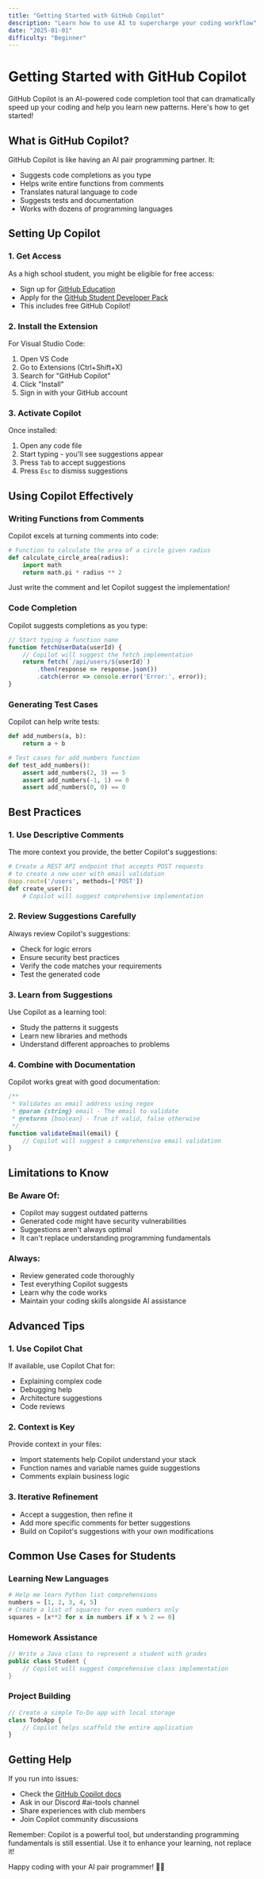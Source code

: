 ```yaml
---
title: "Getting Started with GitHub Copilot"
description: "Learn how to use AI to supercharge your coding workflow"
date: "2025-01-01"
difficulty: "Beginner"
---
```


# Getting Started with GitHub Copilot

GitHub Copilot is an AI-powered code completion tool that can dramatically speed up your coding and help you learn new patterns. Here's how to get started!

## What is GitHub Copilot?

GitHub Copilot is like having an AI pair programming partner. It:
- Suggests code completions as you type
- Helps write entire functions from comments
- Translates natural language to code
- Suggests tests and documentation
- Works with dozens of programming languages

## Setting Up Copilot

### 1. Get Access

As a high school student, you might be eligible for free access:
- Sign up for [GitHub Education](https://education.github.com/)
- Apply for the [GitHub Student Developer Pack](https://education.github.com/pack)
- This includes free GitHub Copilot!

### 2. Install the Extension

For Visual Studio Code:
1. Open VS Code
2. Go to Extensions (Ctrl+Shift+X)
3. Search for "GitHub Copilot"
4. Click "Install"
5. Sign in with your GitHub account

### 3. Activate Copilot

Once installed:
1. Open any code file
2. Start typing - you'll see suggestions appear
3. Press `Tab` to accept suggestions
4. Press `Esc` to dismiss suggestions

## Using Copilot Effectively

### Writing Functions from Comments

Copilot excels at turning comments into code:

```python
# Function to calculate the area of a circle given radius
def calculate_circle_area(radius):
    import math
    return math.pi * radius ** 2
```

Just write the comment and let Copilot suggest the implementation!

### Code Completion

Copilot suggests completions as you type:

```javascript
// Start typing a function name
function fetchUserData(userId) {
    // Copilot will suggest the fetch implementation
    return fetch(`/api/users/${userId}`)
        .then(response => response.json())
        .catch(error => console.error('Error:', error));
}
```

### Generating Test Cases

Copilot can help write tests:

```python
def add_numbers(a, b):
    return a + b

# Test cases for add_numbers function
def test_add_numbers():
    assert add_numbers(2, 3) == 5
    assert add_numbers(-1, 1) == 0
    assert add_numbers(0, 0) == 0
```

## Best Practices

### 1. Use Descriptive Comments

The more context you provide, the better Copilot's suggestions:

```python
# Create a REST API endpoint that accepts POST requests 
# to create a new user with email validation
@app.route('/users', methods=['POST'])
def create_user():
    # Copilot will suggest comprehensive implementation
```

### 2. Review Suggestions Carefully

Always review Copilot's suggestions:
- Check for logic errors
- Ensure security best practices
- Verify the code matches your requirements
- Test the generated code

### 3. Learn from Suggestions

Use Copilot as a learning tool:
- Study the patterns it suggests
- Learn new libraries and methods
- Understand different approaches to problems

### 4. Combine with Documentation

Copilot works great with good documentation:

```javascript
/**
 * Validates an email address using regex
 * @param {string} email - The email to validate
 * @returns {boolean} - True if valid, false otherwise
 */
function validateEmail(email) {
    // Copilot will suggest a comprehensive email validation
}
```

## Limitations to Know

### Be Aware Of:
- Copilot may suggest outdated patterns
- Generated code might have security vulnerabilities
- Suggestions aren't always optimal
- It can't replace understanding programming fundamentals

### Always:
- Review generated code thoroughly
- Test everything Copilot suggests
- Learn why the code works
- Maintain your coding skills alongside AI assistance

## Advanced Tips

### 1. Use Copilot Chat

If available, use Copilot Chat for:
- Explaining complex code
- Debugging help
- Architecture suggestions
- Code reviews

### 2. Context is Key

Provide context in your files:
- Import statements help Copilot understand your stack
- Function names and variable names guide suggestions
- Comments explain business logic

### 3. Iterative Refinement

- Accept a suggestion, then refine it
- Add more specific comments for better suggestions
- Build on Copilot's suggestions with your own modifications

## Common Use Cases for Students

### Learning New Languages
```python
# Help me learn Python list comprehensions
numbers = [1, 2, 3, 4, 5]
# Create a list of squares for even numbers only
squares = [x**2 for x in numbers if x % 2 == 0]
```

### Homework Assistance
```java
// Write a Java class to represent a student with grades
public class Student {
    // Copilot will suggest comprehensive class implementation
}
```

### Project Building
```javascript
// Create a simple To-Do app with local storage
class TodoApp {
    // Copilot helps scaffold the entire application
}
```

## Getting Help

If you run into issues:
- Check the [GitHub Copilot docs](https://docs.github.com/en/copilot)
- Ask in our Discord #ai-tools channel
- Share experiences with club members
- Join Copilot community discussions

Remember: Copilot is a powerful tool, but understanding programming fundamentals is still essential. Use it to enhance your learning, not replace it!

Happy coding with your AI pair programmer! 🤖✨